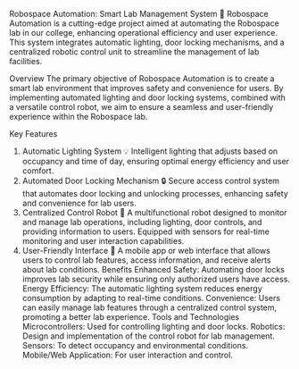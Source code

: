 Robospace Automation: Smart Lab Management System 🤖
Robospace Automation is a cutting-edge project aimed at automating the Robospace lab in our college, enhancing operational efficiency and user experience. This system integrates automatic lighting, door locking mechanisms, and a centralized robotic control unit to streamline the management of lab facilities.

Overview
The primary objective of Robospace Automation is to create a smart lab environment that improves safety and convenience for users. By implementing automated lighting and door locking systems, combined with a versatile control robot, we aim to ensure a seamless and user-friendly experience within the Robospace lab.

Key Features
1. Automatic Lighting System 💡
Intelligent lighting that adjusts based on occupancy and time of day, ensuring optimal energy efficiency and user comfort.
2. Automated Door Locking Mechanism 🔒
Secure access control system that automates door locking and unlocking processes, enhancing safety and convenience for lab users.
3. Centralized Control Robot 🤖
A multifunctional robot designed to monitor and manage lab operations, including lighting, door controls, and providing information to users.
Equipped with sensors for real-time monitoring and user interaction capabilities.
4. User-Friendly Interface 📱
A mobile app or web interface that allows users to control lab features, access information, and receive alerts about lab conditions.
Benefits
Enhanced Safety: Automating door locks improves lab security while ensuring only authorized users have access.
Energy Efficiency: The automatic lighting system reduces energy consumption by adapting to real-time conditions.
Convenience: Users can easily manage lab features through a centralized control system, promoting a better lab experience.
Tools and Technologies
Microcontrollers: Used for controlling lighting and door locks.
Robotics: Design and implementation of the control robot for lab management.
Sensors: To detect occupancy and environmental conditions.
Mobile/Web Application: For user interaction and control.
